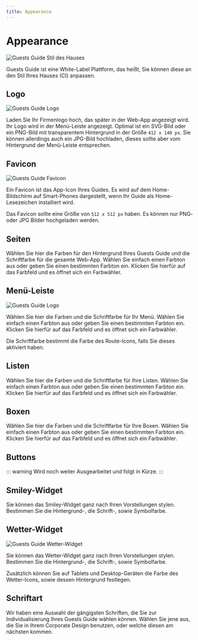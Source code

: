 ```yaml
---
title: Appearance
---
```

# Appearance

![Guests Guide Stil des Hauses](https://img.guestsguide.com/1480xAUTO/media/1660476163_tpDGCLB1VVbj23rIeGE5.jpg)

Guests Guide ist eine White-Label Plattform, das heißt, Sie können diese an den Stil Ihres Hauses (CI) anpassen.

## Logo

![Guests Guide Logo](https://img.guestsguide.com/1480xAUTO/media/1660476164_SpTwTfnjPBhlBXW7mBk5.jpg)

Laden Sie Ihr Firmenlogo hoch, das später in der Web-App angezeigt wird. Ihr Logo wird in der Menü-Leiste angezeigt. Optimal ist ein SVG-Bild oder ein PNG-Bild mit transparentem Hintergrund in der Größe `412 x 140 px`. Sie können allerdings auch ein JPG-Bild hochladen, dieses sollte aber vom Hintergrund der Menü-Leiste entsprechen.

## Favicon

![Guests Guide Favicon](https://img.guestsguide.com/1480xAUTO/media/1660476165_8BO4vsBHUzw1CNexJdAj.jpg)

Ein Favicon ist das App-Icon Ihres Guides. Es wird auf dem Home-Bildschirm auf Smart-Phones dargestellt, wenn Ihr Guide als Home-Lesezeichen installiert wird. 

Das Favicon sollte eine Größe von `512 x 512 px` haben. Es können nur PNG- oder JPG Bilder hochgeladen werden.

## Seiten

Wählen Sie hier die Farben für den Hintergrund Ihres Guests Guide und die Schriftfarbe für die gesamte Web-App. Wählen Sie einfach einen Farbton aus oder geben Sie einen bestimmten Farbton ein. Klicken Sie hierfür auf das Farbfeld und es öffnet sich ein Farbwähler.

## Menü-Leiste

![Guests Guide Logo](https://img.guestsguide.com/1480xAUTO/media/1660476164_SpTwTfnjPBhlBXW7mBk5.jpg)

Wählen Sie hier die Farben und die Schriftfarbe für Ihr Menü. Wählen Sie einfach einen Farbton aus oder geben Sie einen bestimmten Farbton ein. Klicken Sie hierfür auf das Farbfeld und es öffnet sich ein Farbwähler.

Die Schriftfarbe bestimmt die Farbe des Route-Icons, falls Sie dieses aktiviert haben.

## Listen

<!-- TODO Section-Image Bild -->
<!-- TODO Beschreibung "Listen Groß" -->

Wählen Sie hier die Farben und die Schriftfarbe für Ihre Listen. Wählen Sie einfach einen Farbton aus oder geben Sie einen bestimmten Farbton ein. Klicken Sie hierfür auf das Farbfeld und es öffnet sich ein Farbwähler.

## Boxen

Wählen Sie hier die Farben und die Schriftfarbe für Ihre Boxen. Wählen Sie einfach einen Farbton aus oder geben Sie einen bestimmten Farbton ein. Klicken Sie hierfür auf das Farbfeld und es öffnet sich ein Farbwähler.

## Buttons

<!-- TODO Text & Bild hinzufügen -->

::: warning Wird noch weiter Ausgearbeitet und folgt in Kürze. 
:::

## Smiley-Widget

<!-- TODO Section-Image Bild -->

Sie können das Smiley-Widget ganz nach Ihren Vorstellungen stylen. Bestimmen Sie die Hintergrund-, die Schrift-, sowie Symbolfarbe. 

## Wetter-Widget

![Guests Guide Wetter-Widget](https://img.guestsguide.com/1480xAUTO/media/1660476322_c8KGTnwUHwAgzEC4G4Ia.jpg)

Sie können das Wetter-Widget ganz nach Ihren Vorstellungen stylen. Bestimmen Sie die Hintergrund-, die Schrift-, sowie Symbolfarbe. 

Zusätzlich können Sie auf Tablets und Desktop-Geräten die Farbe des Wetter-Icons, sowie dessen Hintergrund festlegen.

## Schriftart

Wir haben eine Auswahl der gängigsten Schriften, die Sie zur Individualisierung Ihres Guests Guide wählen können. Wählen Sie jene aus, die Sie in Ihrem Corporate Design benutzen, oder welche diesen am nächsten kommen.
